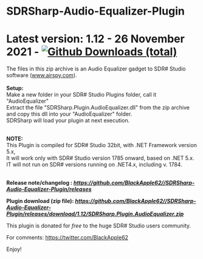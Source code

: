 # SDRSharp-Audio-Equalizer-Plugin

# Latest version: 1.12 - 26 November 2021 - [![Github Downloads (total)](https://img.shields.io/github/downloads/BlackApple62/SDRSharp-Audio-Equalizer-Plugin/1.12/total.svg)]()
  
The files in this zip archive is an Audio Equalizer gadget to SDR# Studio software (www.airspy.com).<br><br>
**Setup:**<br>Make a new folder in your SDR# Studio Plugins folder, call it "AudioEqualizer"<br>Extract the file "SDRSharp.Plugin.AudioEqualizer.dll" from the zip archive and copy this dll into your "AudioEqualizer" folder.<br>
SDRSharp will load your plugin at next execution.<br><br>

**NOTE:**
<br>
This Plugin is compiled for SDR# Studio 32bit, with .NET Framework version 5.x,
<br>It will work only with SDR# Studio version 1785 onward, based on .NET 5.x.
<br>IT will not run on SDR# versions running on .NET4.x, including v. 1784.<br><br>

**Release note/changelog : _https://github.com/BlackApple62//SDRSharp-Audio-Equalizer-Plugin/releases_**

**Plugin download (zip file): _https://github.com/BlackApple62//SDRSharp-Audio-Equalizer-Plugin/releases/download/1.12/SDRSharp.Plugin.AudioEqualizer.zip_**

This plugin is donated for *free* to the huge SDR# Studio users community.<br>

For comments: https://twitter.com/BlackApple62

Enjoy!
